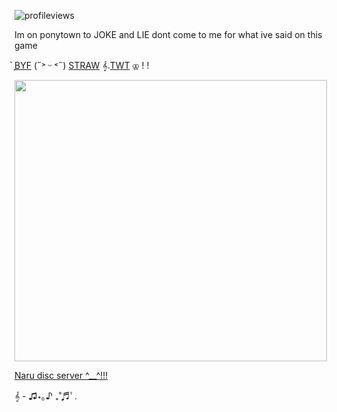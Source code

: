 ![profileviews](https://komarev.com/ghpvc/?username=shinobiyaoi&color=1e244d&label=ninjafujos&style=plastic)

Im on ponytown to JOKE and LIE dont come to me for what ive said on this game

 ̗̀[BYF](https://rentry.co/minatosteam) (˶˃ ᵕ ˂˶) [STRAW](https://team7.straw.page)   𝄞𝅄[TWT](https://x.com/shinobiyaoi) ⚢ ! !

  <img width="500" height="450" src="https://pbs.twimg.com/media/GcS4saDb0AAMLHc?format=jpg&name=large">

  [Naru disc server ^__^!!!](https://discord.gg/u62BemTK)

𝄞 - ♫⋆｡♪ ₊˚♬ﾟ.



<!--
**shinobiyaoi/shinobiyaoi** is a ✨ _special_ ✨ repository because its `README.md` (this file) appears on your GitHub profile.

Here are some ideas to get you started:

- 🔭 I’m currently working on ...
- 🌱 I’m currently learning ...
- 👯 I’m looking to collaborate on ...
- 🤔 I’m looking for help with ...
- 💬 Ask me about ...
- 📫 How to reach me: ...
- 😄 Pronouns: ...
- ⚡ Fun fact: ...
-->
